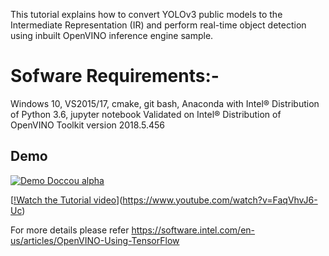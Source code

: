 This tutorial explains how to convert YOLOv3 public models to the Intermediate Representation (IR) and perform real-time object detection using inbuilt OpenVINO inference engine sample.

# Sofware Requirements:-
Windows 10, VS2015/17, cmake, git bash, Anaconda with Intel® Distribution of Python 3.6, jupyter notebook 
Validated on Intel® Distribution of OpenVINO Toolkit version 2018.5.456

## Demo

[![Demo Doccou alpha](http://share.gifyoutube.com/KzB6Gb.gif)](https://www.youtube.com/watch?v=ek1j272iAmc)


[[!Watch the Tutorial video](https://gifs.com/gif/yolov3-openvino-oVYxvN)](https://www.youtube.com/watch?v=FaqVhvJ6-Uc)

For more details please refer https://software.intel.com/en-us/articles/OpenVINO-Using-TensorFlow
